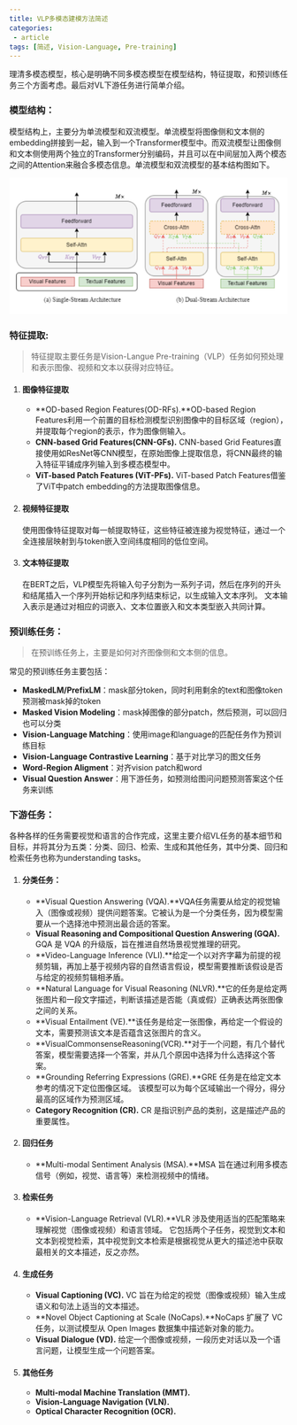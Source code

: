 ```yaml
---
title: VLP多模态建模方法简述
categories:
 - article
tags: [简述, Vision-Language, Pre-training]
---
```


<!--more-->

理清多模态模型，核心是明确不同多模态模型在模型结构，特征提取，和预训练任务三个方面考虑。最后对VL下游任务进行简单介绍。

### 模型结构：

模型结构上，主要分为单流模型和双流模型。单流模型将图像侧和文本侧的embedding拼接到一起，输入到一个Transformer模型中。而双流模型让图像侧和文本侧使用两个独立的Transformer分别编码，并且可以在中间层加入两个模态之间的Attention来融合多模态信息。单流模型和双流模型的基本结构图如下。

![单流vs双流模型](../images/post/单流vs双流模型.png)

### 特征提取:

>  特征提取主要任务是Vision-Langue Pre-training（VLP）任务如何预处理和表示图像、视频和文本以获得对应特征。

1. #### 图像特征提取

   - **OD-based Region Features(OD-RFs).**OD-based Region Features利用一个前置的目标检测模型识别图像中的目标区域（region），并提取每个region的表示，作为图像侧输入。
   - **CNN-based Grid Features(CNN-GFs).** CNN-based Grid Features直接使用如ResNet等CNN模型，在原始图像上提取信息，将CNN最终的输入特征平铺成序列输入到多模态模型中。
   - **ViT-based Patch Features (ViT-PFs).** ViT-based Patch Features借鉴了ViT中patch embedding的方法提取图像信息。

2. #### 视频特征提取

   使用图像特征提取对每一帧提取特征，这些特征被连接为视觉特征，通过一个全连接层映射到与token嵌入空间纬度相同的低位空间。

3. #### 文本特征提取

   在BERT之后，VLP模型先将输入句子分割为一系列子词，然后在序列的开头和结尾插入一个序列开始标记和序列结束标记，以生成输入文本序列。 文本输入表示是通过对相应的词嵌入、文本位置嵌入和文本类型嵌入共同计算。

### 预训练任务：

>  在预训练任务上，主要是如何对齐图像侧和文本侧的信息。

常见的预训练任务主要包括：

- **MaskedLM/PrefixLM**：mask部分token，同时利用剩余的text和图像token预测被mask掉的token
- **Masked Vision Modeling**：mask掉图像的部分patch，然后预测，可以回归也可以分类
- **Vision-Language Matching**：使用image和language的匹配任务作为预训练目标
- **Vision-Language Contrastive Learning**：基于对比学习的图文任务
- **Word-Region Aligment**：对齐vision patch和word
- **Visual Question Answer**：用下游任务，如预测给图问问题预测答案这个任务来训练

### 下游任务：

各种各样的任务需要视觉和语言的合作完成，这里主要介绍VL任务的基本细节和目标，并将其分为五类：分类、回归、检索、生成和其他任务，其中分类、回归和检索任务也称为understanding tasks。

1. #### 分类任务：

   - **Visual Question Answering (VQA).**VQA任务需要从给定的视觉输入（图像或视频）提供问题答案。它被认为是一个分类任务，因为模型需要从一个选择池中预测出最合适的答案。
   - **Visual Reasoning and Compositional Question Answering (GQA).** GQA 是 VQA 的升级版，旨在推进自然场景视觉推理的研究。
   - **Video-Language Inference (VLI).**给定一个以对齐字幕为前提的视频剪辑，再加上基于视频内容的自然语言假设，模型需要推断该假设是否与给定的视频剪辑相矛盾。
   - **Natural Language for Visual Reasoning (NLVR).**它的任务是给定两张图片和一段文字描述，判断该描述是否能（真或假）正确表达两张图像之间的关系。
   - **Visual Entailment (VE).**该任务是给定一张图像，再给定一个假设的文本，需要预测该文本是否蕴含这张图片的含义。
   - **VisualCommonsenseReasoning(VCR).**对于一个问题，有几个替代答案，模型需要选择一个答案，并从几个原因中选择为什么选择这个答案。
   - **Grounding Referring Expressions (GRE).**GRE 任务是在给定文本参考的情况下定位图像区域。 该模型可以为每个区域输出一个得分，得分最高的区域作为预测区域。
   - **Category Recognition (CR).** CR 是指识别产品的类别，这是描述产品的重要属性。

2. #### 回归任务

   - **Multi-modal Sentiment Analysis (MSA).**MSA 旨在通过利用多模态信号（例如，视觉、语言等）来检测视频中的情绪。

3. #### 检索任务

   - **Vision-Language Retrieval (VLR).**VLR 涉及使用适当的匹配策略来理解视觉（图像或视频）和语言领域。 它包括两个子任务，视觉到文本和文本到视觉检索，其中视觉到文本检索是根据视觉从更大的描述池中获取最相关的文本描述，反之亦然。

4. #### 生成任务

   - **Visual Captioning (VC).** VC 旨在为给定的视觉（图像或视频）输入生成语义和句法上适当的文本描述。
   - **Novel Object Captioning at Scale (NoCaps).**NoCaps 扩展了 VC 任务，以测试模型从 Open Images 数据集中描述新对象的能力。
   - **Visual Dialogue (VD).** 给定一个图像或视频，一段历史对话以及一个语言问题，让模型生成一个问题答案。

5. #### 其他任务

   - **Multi-modal Machine Translation (MMT).** 
   - **Vision-Language Navigation (VLN).**
   - **Optical Character Recognition (OCR).**

